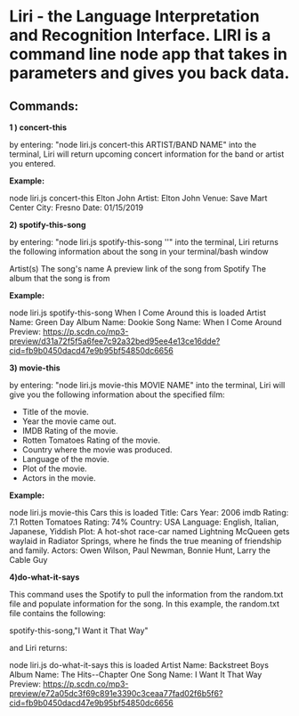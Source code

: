 <h1>Liri - the  Language Interpretation and Recognition Interface. LIRI is a command line node app that takes in parameters and gives you back data.</h1>


<h2>Commands:</h2>

**1 ) concert-this**

by entering: "node liri.js concert-this ARTIST/BAND NAME" into the terminal, Liri will return upcoming concert          information for the band or artist you entered.

**Example:**

node liri.js concert-this Elton John
Artist: Elton John
Venue:  Save Mart Center
City:  Fresno
Date:  01/15/2019

**2) spotify-this-song**

by entering: "node liri.js spotify-this-song '<song name here>'" into the terminal, Liri  returns the following information about the song in your terminal/bash window

Artist(s)
The song's name
A preview link of the song from Spotify
The album that the song is from

**Example:**

node liri.js spotify-this-song When I Come Around
this is loaded
Artist Name:  Green Day
Album Name:  Dookie
Song Name:  When I Come Around
Preview:  https://p.scdn.co/mp3-preview/d31a72f5f5a6fee7c92a32bed95ee4e13ce16dde?cid=fb9b0450dacd47e9b95bf54850dc6656


**3) movie-this**

by entering: "node liri.js movie-this MOVIE NAME" into the terminal, Liri will give you the following information about the specified film:

   * Title of the movie.
   * Year the movie came out.
   * IMDB Rating of the movie.
   * Rotten Tomatoes Rating of the movie.
   * Country where the movie was produced.
   * Language of the movie.
   * Plot of the movie.
   * Actors in the movie.

**Example:**

node liri.js movie-this Cars
this is loaded
Title:  Cars
Year:  2006
imdb Rating:  7.1
Rotten Tomatoes Rating:  74%
Country:  USA
Language:  English, Italian, Japanese, Yiddish
Plot:  A hot-shot race-car named Lightning McQueen gets waylaid in Radiator Springs, where he finds the true meaning of friendship and family.
Actors:  Owen Wilson, Paul Newman, Bonnie Hunt, Larry the Cable Guy

**4)do-what-it-says**

This command uses the Spotify to pull the information from the random.txt file and populate information for the song. In this example, the random.txt file contains the following:

spotify-this-song,"I Want it That Way"

and Liri returns:

node liri.js do-what-it-says
this is loaded
Artist Name:  Backstreet Boys
Album Name:  The Hits--Chapter One
Song Name:  I Want It That Way
Preview:  https://p.scdn.co/mp3-preview/e72a05dc3f69c891e3390c3ceaa77fad02f6b5f6?cid=fb9b0450dacd47e9b95bf54850dc6656


